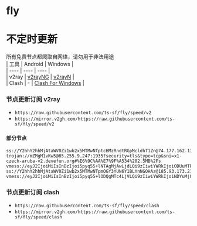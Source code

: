 # fly
# 不定时更新
所有免费节点都爬取自网络，请勿用于非法用途  
|  工具  | Android  | Windows  |  
|  ----  | ----   | ----  |  
| v2ray  | [v2rayNG](https://github.com/2dust/v2rayNG/releases) | [v2rayN](https://github.com/2dust/v2rayN/releases) |  
| Clash  | - | [Clash For Windows](https://github.com/2dust/clashN/releases) | 
  
### 节点更新订阅  v2ray
- `https://raw.githubusercontent.com/ts-sf/fly/speed/v2`  
- `https://mirror.v2gh.com/https://raw.githubusercontent.com/ts-sf/fly/speed/v2`  

#### 部分节点  
``` 
ss://Y2hhY2hhMjAtaWV0Zi1wb2x5MTMwNTptcHMzRndtRGpMcldhT1Zn@74.177.162.130:443#%E6%9C%AA%E7%9F%A523%206.0MB%2Fs
trojan://mZMgM1vKw5@85.255.9.247:1935?security=tls&type=tcp&sni=x1-czech-aruba-v2.devefun.org#%E6%9C%AA%E7%9F%A534%202.5MB%2Fs
vmess://eyJ2IjoiMiIsInBzIjoi5pyq55+lNTAgMjAwLjdLQi9zIiwiYWRkIjoiODUuMTk4LjIzLjYzIiwicG9ydCI6IjUyMjYyIiwiaWQiOiJhZjVhMGQwYy1jODk4LTRhNTEtYmE2YS00NzE3OWQ0ODNlNDEiLCJhaWQiOiIwIiwic2N5IjoiYXV0byIsIm5ldCI6InRjcCIsInR5cGUiOiJub25lIiwiaG9zdCI6IiIsInBhdGgiOiIiLCJ0bHMiOiIiLCJzbmkiOiIiLCJ0ZXN0X25hbWUiOiI1MCJ9
ss://Y2hhY2hhMjAtaWV0Zi1wb2x5MTMwNTpmOGY3YUN6Y1BLYnNGOHAz@185.93.173.218:990#%E6%9C%AA%E7%9F%A552%20186.5KB%2Fs
vmess://eyJ2IjoiMiIsInBzIjoi5pyq55+lODQgMTc4LjVLQi9zIiwiYWRkIjoiNDYuMjUwLjIzNC4zMiIsInBvcnQiOiI0NTMxNyIsImlkIjoiYjI4MzYzNjktMjIwYi00ODQwLTgwYzQtOGNmOTA0YzczNWVlIiwiYWlkIjoiMCIsInNjeSI6ImF1dG8iLCJuZXQiOiJ0Y3AiLCJ0eXBlIjoibm9uZSIsImhvc3QiOiIiLCJwYXRoIjoiIiwidGxzIjoiIiwic25pIjoiIiwidGVzdF9uYW1lIjoiODQifQ==
```
### 节点更新订阅  clash
- `https://raw.githubusercontent.com/ts-sf/fly/speed/clash`  
- `https://mirror.v2gh.com/https://raw.githubusercontent.com/ts-sf/fly/speed/clash`  


